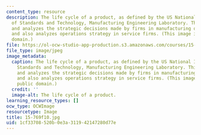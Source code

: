 ```yaml
---
content_type: resource
description: The life cycle of a product, as defined by the US National Institute
  of Standards and Technology, Manufacturing Engineering Laboratory. This course discusses
  and analyzes the strategic decisions made by firms in manufacturing operations,
  and also analyzes operations strategy in service firms. (This image is in the public
  domain.)
file: https://ol-ocw-studio-app-production.s3.amazonaws.com/courses/15-769-operations-strategy-fall-2010/1cf33708520b0e3a311942147280d77e_15-769f10.jpg
file_type: image/jpeg
image_metadata:
  caption: The life cycle of a product, as defined by the US National Institute of
    Standards and Technology, Manufacturing Engineering Laboratory. This course discusses
    and analyzes the strategic decisions made by firms in manufacturing operations,
    and also analyzes operations strategy in service firms. (This image is in the
    public domain.)
  credit: ''
  image-alt: The life cycle of a product.
learning_resource_types: []
ocw_type: OCWImage
resourcetype: Image
title: 15-769f10.jpg
uid: 1cf33708-520b-0e3a-3119-42147280d77e
---
```

